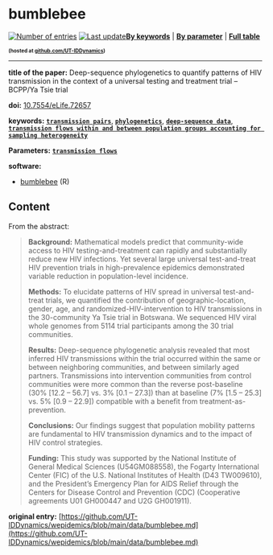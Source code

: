 <!--DO NOT EDIT BY HAND-->
 
#  bumblebee 
 

 [![Number of entries](https://img.shields.io/badge/dynamic/json?label=Entries&query=message&url=https%3A%2F%2Fut-iddynamics.github.io%2Fwepidemics%2Finfo%2Fentries.json)](https://github.com/UT-IDDynamics/wepidemics) [![Last update](https://img.shields.io/github/last-commit/UT-IDDynamics/wepidemics)](https://github.com/UT-IDDynamics/wepidemics)[**By keywords**](../by-keyword.md) \| [**By parameter**](../by-parameter.md) \| [**Full table**](../full-table.md)
<p style="font-size:10px;font-weight:bold;">(hosted at <a href="https://github.com/UT-IDDynamics/wepidemics" target="_blank">github.com/UT-IDDynamics</a>)</p>

---
 
 
**title of the paper:** Deep-sequence phylogenetics to quantify patterns of HIV transmission in the context of a universal testing and treatment trial – BCPP/Ya Tsie trial
 
**doi:** [10.7554/eLife.72657](https://doi.org/10.7554/eLife.72657)
 

**keywords:** [**`transmission pairs`**](../by-keyword.md#transmission-pairs), [**`phylogenetics`**](../by-keyword.md#phylogenetics), [**`deep-sequence data`**](../by-keyword.md#deep-sequence-data), [**`transmission flows within and between population groups accounting for sampling heterogeneity`**](../by-keyword.md#transmission-flows-within-and-between-population-groups-accounting-for-sampling-heterogeneity) 

**Parameters:** [**`transmission flows`**](../by-parameter.md#transmission-flows) 

**software:**
 
 - [bumblebee](https://cran.r-project.org/web/packages/bumblebee/index.html) (R) 


## Content



From the abstract: 

> **Background:**
Mathematical models predict that community-wide access to HIV testing-and-treatment can rapidly and substantially reduce new HIV infections. Yet several large universal test-and-treat HIV prevention trials in high-prevalence epidemics demonstrated variable reduction in population-level incidence.
> 
> **Methods:**
To elucidate patterns of HIV spread in universal test-and-treat trials, we quantified the contribution of geographic-location, gender, age, and randomized-HIV-intervention to HIV transmissions in the 30-community Ya Tsie trial in Botswana. We sequenced HIV viral whole genomes from 5114 trial participants among the 30 trial communities.
> 
> **Results:**
Deep-sequence phylogenetic analysis revealed that most inferred HIV transmissions within the trial occurred within the same or between neighboring communities, and between similarly aged partners. Transmissions into intervention communities from control communities were more common than the reverse post-baseline (30% [12.2 – 56.7] vs. 3% [0.1 – 27.3]) than at baseline (7% [1.5 – 25.3] vs. 5% [0.9 – 22.9]) compatible with a benefit from treatment-as-prevention.
> 
> **Conclusions:**
Our findings suggest that population mobility patterns are fundamental to HIV transmission dynamics and to the impact of HIV control strategies.
> 
> **Funding:**
This study was supported by the National Institute of General Medical Sciences (U54GM088558), the Fogarty International Center (FIC) of the U.S. National Institutes of Health (D43 TW009610), and the President’s Emergency Plan for AIDS Relief through the Centers for Disease Control and Prevention (CDC) (Cooperative agreements U01 GH000447 and U2G GH001911).





 **original entry:**  [https://github.com/UT-IDDynamics/wepidemics/blob/main/data/bumblebee.md](https://github.com/UT-IDDynamics/wepidemics/blob/main/data/bumblebee.md) 
